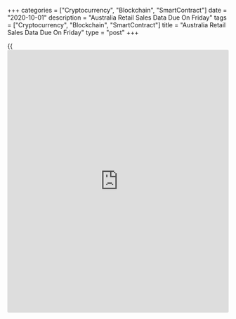 +++
categories = ["Cryptocurrency", "Blockchain", "SmartContract"]
date = "2020-10-01"
description = "Australia Retail Sales Data Due On Friday"
tags = ["Cryptocurrency", "Blockchain", "SmartContract"]
title = "Australia Retail Sales Data Due On Friday"
type = "post"
+++

{{<iframe id="large-banner" src="https://www.bounty.group/#slide=15.0" width="100%" height="600" scrolling="no" style="border: 0px solid rgb(216, 221, 230); border-radius: 3px;">}}

Australia will on Friday release August numbers for retail sales,
highlighting a light day for Asia-Pacific economic activity. Sales are
tipped to fall 4.2 percent on month after rising 3.2 percent in July.

Japan will see August figures for unemployment and September data for
consumer confidence. The jobless rate is expected to rise to 3.0 percent
from 2.9 percent in July, with the job-to-applicant ratio slipping to
1.05 from 1.08. The consumer confidence index score in August was 29.3.

Finally, the [markets][1] in Taiwan, China and Hong Kong remain closed
on Thursday and Friday for the Mid-Autumn Festival; Taiwan and Hong Kong
return to action on Monday, while China is off until next Thursday.
South Korea is also off until Monday for the Chuseok Festival.

For comments and feedback [contact](https://www.playgroundfx.com/contact/): editorial@rtt[news](https://www.letsplayfx.com/blog/forex-news-website/).com

[Economic News][2]

 **What parts of the world are seeing the best (and worst) economic
performances lately? Click[here][3] to check out our [Econ Scorecard][3]
and find out! See up-to-the-moment [ranking](https://www.playgroundfx.com/blog/crypto-exchange-ranking/)s for the best and worst
performers in [GDP][3], [unemployment rate][4], [inflation][5] and much
more.**

   1. www.rtt[news](https://www.letsplayfx.com/blog/forex-news-website/).com/Content/Markets.aspx
   2. www.rtt[news](https://www.letsplayfx.com/blog/forex-news-website/).com/Content/EconomicNews.aspx
   3. www.rtt[news](https://www.letsplayfx.com/blog/forex-news-website/).com/economic-scorecard/world-rank/GDP/highest-performance.aspx
   4. www.rtt[news](https://www.letsplayfx.com/blog/forex-news-website/).com/economic-scorecard/world-rank/unemployment-rate/lowest-performance.aspx
   5. www.rtt[news](https://www.letsplayfx.com/blog/forex-news-website/).com/economic-scorecard/world-rank/CPI/highest-performance.aspx